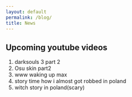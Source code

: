 ```yaml
---
layout: default
permalink: /blog/
title: News
---
```


<script type='text/javascript' src='{{ site.baseurl }}/unitegallery/js/unitegallery.min.js'></script>
<link rel='stylesheet' href='/{{ site.baseurl }}unitegallery/css/unite-gallery.css' type='text/css' />

<script type='text/javascript' src='{{ site.baseurl }}/unitegallery/themes/tilesgrid/ug-theme-tilesgrid.js'></script>
<h2>Upcoming youtube videos</h2>

<ol>
      <li>darksouls 3 part 2</li>
      <li>Osu skin part2 </li>
      <li>www waking up max</li>
      <li>story time how i almost got robbed in poland</li>
      <li>witch story in poland(scary)</li>
</ol>
